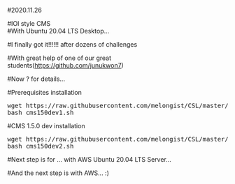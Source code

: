 #2020.11.26   

#IOI style CMS   
#With Ubuntu 20.04 LTS Desktop...   

#I finally got it!!!!!! after dozens of challenges  

#With great help of one of our great students(https://github.com/junukwon7)   




#Now ? for details...   

#Prerequisites installation   
<pre>
wget https://raw.githubusercontent.com/melongist/CSL/master/CMS/cms150dev1.sh   
bash cms150dev1.sh
</pre>

#CMS 1.5.0 dev installation   
<pre>
wget https://raw.githubusercontent.com/melongist/CSL/master/CMS/cms150dev2.sh   
bash cms150dev2.sh
</pre>




#Next step is for ... with AWS Ubuntu 20.04 LTS Server...   

#And the next step is with AWS... :)   

